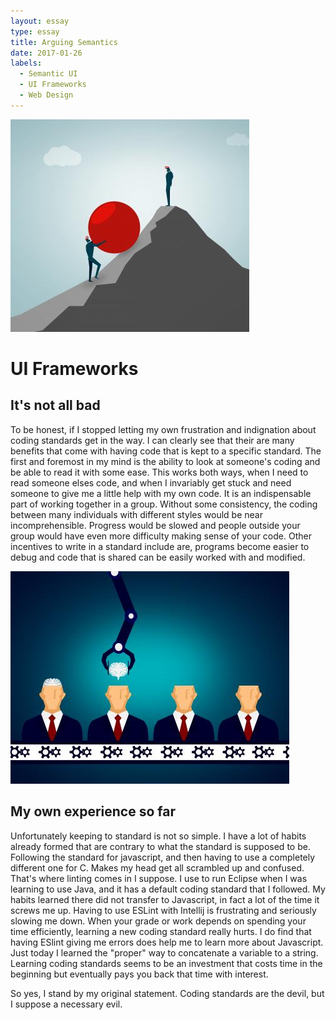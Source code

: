 ```yaml
---
layout: essay
type: essay
title: Arguing Semantics
date: 2017-01-26
labels:
  - Semantic UI
  - UI Frameworks
  - Web Design
---
```



<div class="ui medium right floated image">
  <img class="ui image" src="../images/task.jpg">
</div>
<h1> UI Frameworks </h1>

## It's not all bad
To be honest, if I stopped letting my own frustration and indignation about coding standards get in the way. I can clearly see 
that their are many benefits that come with having code that is kept to a specific standard. The first and foremost in my mind 
is the ability to look at someone's coding and be able to read it with some ease. This works both ways, when I need to read 
someone elses code, and when I invariably get stuck and need someone to give me a little help with my own code. It is an 
indispensable part of working together in a group. Without some consistency, the coding between many individuals with different 
styles would be near incomprehensible. Progress would be slowed and people outside your group would have even more difficulty 
making sense of your code. Other incentives to write in a standard include are, programs become easier to debug and code that is 
shared can be easily worked with and modified. 
<div class="ui small medium images">
  <img class="ui image" src="../images/robot.jpg">
</div>

## My own experience so far
Unfortunately keeping to standard is not so simple. I have a lot of habits already formed that are contrary to what the standard 
is supposed to be. Following the standard for javascript, and then having to use a completely different one for C. Makes my head 
get all scrambled up and confused. That's where linting comes in I suppose. I use to run Eclipse when I was learning to use 
Java, and it has a default coding standard that I followed. My habits learned there did not transfer to Javascript, in fact a 
lot of the time it screws me up. Having to use ESLint with Intellij is frustrating and seriously slowing me down. When your 
grade or work depends on spending your time efficiently, learning a new coding standard really hurts. I do find that having 
ESlint giving me errors does help me to learn more about Javascript. Just today I learned the "proper" way to concatenate a 
variable to a string. Learning coding standards seems to be an investment that costs time in the beginning but eventually pays 
you back that time with interest. 

So yes, I stand by my original statement. Coding standards are the devil, but I suppose a necessary evil. 


